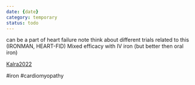 ```yaml
---
date: {date}
category: temporary
status: todo
---
```


can be a part of heart failure note
think about different trials related to this (IRONMAN, HEART-FID)
Mixed efficacy with IV iron (but better then oral iron)

[Kalra2022](../literature/Kalra2022.md) 

#iron 
#cardiomyopathy 